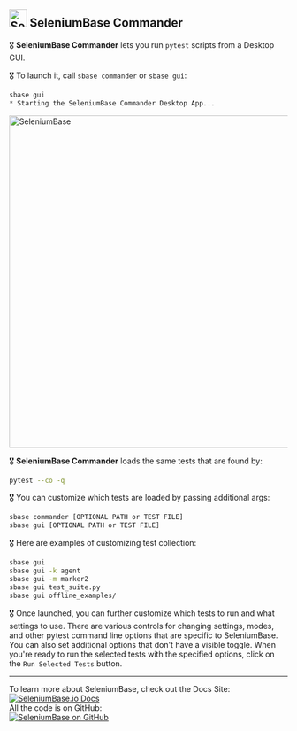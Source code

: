 <h2><img src="https://seleniumbase.io/img/logo6.png" title="SeleniumBase" width="32" /> SeleniumBase Commander</h2>

🎖️ <b>SeleniumBase Commander</b> lets you run <code>pytest</code> scripts from a Desktop GUI.<br>

🎖️ To launch it, call ``sbase commander`` or ``sbase gui``:

```bash
sbase gui
* Starting the SeleniumBase Commander Desktop App...
```

<img src="https://seleniumbase.io/cdn/img/sbase_commander_wide.png" title="SeleniumBase" width="600">

🎖️ <b>SeleniumBase Commander</b> loads the same tests that are found by:

```bash
pytest --co -q
```

🎖️ You can customize which tests are loaded by passing additional args:

```bash
sbase commander [OPTIONAL PATH or TEST FILE]
sbase gui [OPTIONAL PATH or TEST FILE]
```

🎖️ Here are examples of customizing test collection:

```bash
sbase gui
sbase gui -k agent
sbase gui -m marker2
sbase gui test_suite.py
sbase gui offline_examples/
```

🎖️ Once launched, you can further customize which tests to run and what settings to use. There are various controls for changing settings, modes, and other pytest command line options that are specific to SeleniumBase. You can also set additional options that don't have a visible toggle. When you're ready to run the selected tests with the specified options, click on the <code>Run Selected Tests</code> button.

--------

<div>To learn more about SeleniumBase, check out the Docs Site:</div>
<a href="https://seleniumbase.io">
<img src="https://img.shields.io/badge/docs-%20%20SeleniumBase.io-11BBDD.svg" alt="SeleniumBase.io Docs" /></a>

<div>All the code is on GitHub:</div>
<a href="https://github.com/seleniumbase/SeleniumBase">
<img src="https://img.shields.io/badge/✅%20💛%20View%20Code-on%20GitHub%20🌎%20🚀-02A79E.svg" alt="SeleniumBase on GitHub" /></a>
